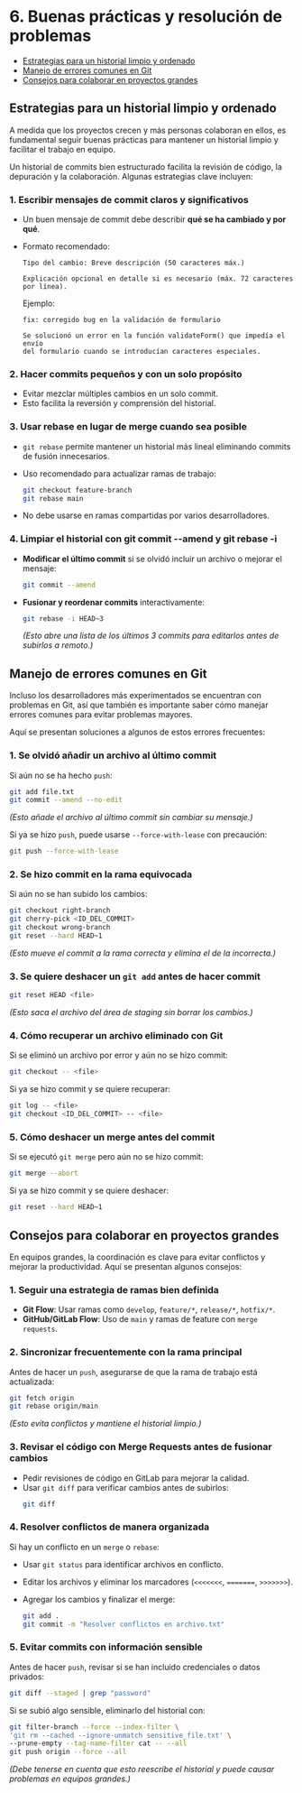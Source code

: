 # 6. Buenas prácticas y resolución de problemas

- [Estrategias para un historial limpio y ordenado](#estrategias-para-un-historial-limpio-y-ordenado)
- [Manejo de errores comunes en Git](#manejo-de-errores-comunes-en-git)
- [Consejos para colaborar en proyectos grandes](#consejos-para-colaborar-en-proyectos-grandes)

## Estrategias para un historial limpio y ordenado

A medida que los proyectos crecen y más personas colaboran en ellos, es fundamental seguir buenas prácticas para mantener un historial limpio y facilitar el trabajo en equipo.

Un historial de commits bien estructurado facilita la revisión de código, la depuración y la colaboración. Algunas estrategias clave incluyen:

### 1. Escribir mensajes de commit claros y significativos

- Un buen mensaje de commit debe describir **qué se ha cambiado y por qué**.
- Formato recomendado:

  ```
  Tipo del cambio: Breve descripción (50 caracteres máx.)
  
  Explicación opcional en detalle si es necesario (máx. 72 caracteres por línea).
  ```
  Ejemplo:

  ```
  fix: corregido bug en la validación de formulario
  
  Se solucionó un error en la función validateForm() que impedía el envío
  del formulario cuando se introducían caracteres especiales.
  ```

### 2. Hacer commits pequeños y con un solo propósito

- Evitar mezclar múltiples cambios en un solo commit.
- Esto facilita la reversión y comprensión del historial.

### 3. Usar rebase en lugar de merge cuando sea posible

- `git rebase` permite mantener un historial más lineal eliminando commits de fusión innecesarios.
- Uso recomendado para actualizar ramas de trabajo:

  ```bash
  git checkout feature-branch
  git rebase main
  ```
- No debe usarse en ramas compartidas por varios desarrolladores.

### 4. Limpiar el historial con git commit --amend y git rebase -i

- **Modificar el último commit** si se olvidó incluir un archivo o mejorar el mensaje:

  ```bash
  git commit --amend
  ```
- **Fusionar y reordenar commits** interactivamente:

  ```bash
  git rebase -i HEAD~3
  ```
  *(Esto abre una lista de los últimos 3 commits para editarlos antes de subirlos a remoto.)*

## Manejo de errores comunes en Git

Incluso los desarrolladores más experimentados se encuentran con problemas en Git, así que también es importante saber cómo manejar errores comunes para evitar problemas mayores.

Aquí se presentan soluciones a algunos de estos errores frecuentes:

### 1. Se olvidó añadir un archivo al último commit

Si aún no se ha hecho `push`:

```bash
git add file.txt
git commit --amend --no-edit
```
*(Esto añade el archivo al último commit sin cambiar su mensaje.)*

Si ya se hizo `push`, puede usarse `--force-with-lease` con precaución:

```bash
git push --force-with-lease
```

### 2. Se hizo commit en la rama equivocada

Si aún no se han subido los cambios:

```bash
git checkout right-branch
git cherry-pick <ID_DEL_COMMIT>
git checkout wrong-branch
git reset --hard HEAD~1
```
*(Esto mueve el commit a la rama correcta y elimina el de la incorrecta.)*

### 3. Se quiere deshacer un `git add` antes de hacer commit

```bash
git reset HEAD <file>
```
*(Esto saca el archivo del área de staging sin borrar los cambios.)*

### 4. Cómo recuperar un archivo eliminado con Git

Si se eliminó un archivo por error y aún no se hizo commit:

```bash
git checkout -- <file>
```
Si ya se hizo commit y se quiere recuperar:

```bash
git log -- <file>
git checkout <ID_DEL_COMMIT> -- <file>
```

### 5. Cómo deshacer un merge antes del commit

Si se ejecutó `git merge` pero aún no se hizo commit:

```bash
git merge --abort
```
Si ya se hizo commit y se quiere deshacer:

```bash
git reset --hard HEAD~1
```

## Consejos para colaborar en proyectos grandes

En equipos grandes, la coordinación es clave para evitar conflictos y mejorar la productividad. Aquí se presentan algunos consejos:

### 1. Seguir una estrategia de ramas bien definida

- **Git Flow**: Usar ramas como `develop`, `feature/*`, `release/*`, `hotfix/*`.
- **GitHub/GitLab Flow**: Uso de `main` y ramas de feature con `merge requests`.

### 2. Sincronizar frecuentemente con la rama principal

Antes de hacer un `push`, asegurarse de que la rama de trabajo está actualizada:

```bash
git fetch origin
git rebase origin/main
```
*(Esto evita conflictos y mantiene el historial limpio.)*

### 3. Revisar el código con Merge Requests antes de fusionar cambios

- Pedir revisiones de código en GitLab para mejorar la calidad.
- Usar `git diff` para verificar cambios antes de subirlos:
  ```bash
  git diff
  ```

### 4. Resolver conflictos de manera organizada

Si hay un conflicto en un `merge` o `rebase`:
- Usar `git status` para identificar archivos en conflicto.
- Editar los archivos y eliminar los marcadores (`<<<<<<<`, `=======`, `>>>>>>>`).
- Agregar los cambios y finalizar el merge:

  ```bash
  git add .
  git commit -m "Resolver conflictos en archivo.txt"
  ```

### 5. Evitar commits con información sensible

Antes de hacer `push`, revisar si se han incluido credenciales o datos privados:

```bash
git diff --staged | grep "password"
```
Si se subió algo sensible, eliminarlo del historial con:

```bash
git filter-branch --force --index-filter \
'git rm --cached --ignore-unmatch sensitive_file.txt' \
--prune-empty --tag-name-filter cat -- --all
git push origin --force --all
```
*(Debe tenerse en cuenta que esto reescribe el historial y puede causar problemas en equipos grandes.)*
